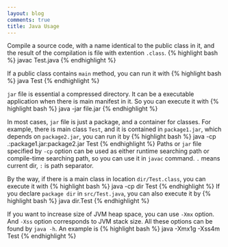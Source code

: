 ```yaml
---
layout: blog
comments: true
title: Java Usage
---
```


Compile a source code, with a name identical to the public class in it, and the result of the compilation is file with extention `.class`.
{% highlight bash %}
javac Test.java
{% endhighlight %}

If a public class contains `main` method, you can run it with
{% highlight bash %}
java Test
{% endhighlight %}

`jar` file is essential a compressed directory. It can be a executable application when there is main manifest in it. So you can execute it with
{% highlight bash %}
java -jar file.jar
{% endhighlight %}

In most cases, `jar` file is just a package, and a container for classes. For example, there is main class `Test`, and it is contained in `package1.jar`, which depends on `package2.jar`, you can run it by
{% highlight bash %}
java -cp .:package1.jar:package2.jar Test
{% endhighlight %}
Paths or `jar` file specified by `-cp` option can be used as either runtime searching path or compile-time searching path, so you can use it in `javac` command. `.` means current dir, `:` is path separator.

By the way, if there is a main class in location `dir/Test.class`, you can execute it with 
{% highlight bash %}
java -cp dir Test
{% endhighlight %}
If you declare `package dir` in `src/Test.java`, you can also execute it by
{% highlight bash %}
java dir.Test
{% endhighlight %}

If you want to increase size of JVM heap space, you can use `-Xmx` option. And `-Xss` option corresponds to JVM stack size. All these options can be found by `java -h`. An example is 
{% highlight bash %}
java -Xmx1g -Xss4m Test
{% endhighlight %}

